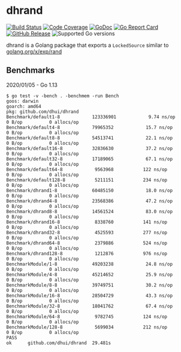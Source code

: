 # dhrand

[![Build Status](https://img.shields.io/travis/dhui/dhrand/master.svg)](https://travis-ci.org/dhui/dhrand) [![Code Coverage](https://img.shields.io/codecov/c/github/dhui/dhrand.svg)](https://codecov.io/gh/dhui/dhrand) [![GoDoc](https://godoc.org/github.com/dhui/dhrand?status.svg)](https://godoc.org/github.com/dhui/dhrand) [![Go Report Card](https://goreportcard.com/badge/github.com/dhui/dhrand)](https://goreportcard.com/report/github.com/dhui/dhrand) [![GitHub Release](https://img.shields.io/github/release/dhui/dhrand/all.svg)](https://github.com/dhui/dhrand/releases) ![Supported Go versions](https://img.shields.io/badge/Go-1.12%2C%201.13-lightgrey.svg)

dhrand is a Golang package that exports a `LockedSource` similar to [golang.org/x/exp/rand](https://godoc.org/golang.org/x/exp/rand)

## Benchmarks

2020/01/05 - Go 1.13
```
$ go test -v -bench . -benchmem -run Bench
goos: darwin
goarch: amd64
pkg: github.com/dhui/dhrand
Benchmark/default1-8         	123336901	         9.74 ns/op	       0 B/op	       0 allocs/op
Benchmark/default4-8         	79965352	        15.7 ns/op	       0 B/op	       0 allocs/op
Benchmark/default8-8         	54513741	        22.1 ns/op	       0 B/op	       0 allocs/op
Benchmark/default16-8        	32836630	        37.2 ns/op	       0 B/op	       0 allocs/op
Benchmark/default32-8        	17189065	        67.1 ns/op	       0 B/op	       0 allocs/op
Benchmark/default64-8        	 9563968	       122 ns/op	       0 B/op	       0 allocs/op
Benchmark/default128-8       	 5211151	       234 ns/op	       0 B/op	       0 allocs/op
Benchmark/dhrand1-8          	60485150	        18.0 ns/op	       0 B/op	       0 allocs/op
Benchmark/dhrand4-8          	23568386	        47.2 ns/op	       0 B/op	       0 allocs/op
Benchmark/dhrand8-8          	14561524	        83.0 ns/op	       0 B/op	       0 allocs/op
Benchmark/dhrand16-8         	 8338760	       141 ns/op	       0 B/op	       0 allocs/op
Benchmark/dhrand32-8         	 4525593	       277 ns/op	       0 B/op	       0 allocs/op
Benchmark/dhrand64-8         	 2379886	       524 ns/op	       0 B/op	       0 allocs/op
Benchmark/dhrand128-8        	 1212876	       976 ns/op	       0 B/op	       0 allocs/op
BenchmarkModule/1-8          	49203238	        24.8 ns/op	       0 B/op	       0 allocs/op
BenchmarkModule/4-8          	45214652	        25.9 ns/op	       0 B/op	       0 allocs/op
BenchmarkModule/8-8          	39749751	        30.2 ns/op	       0 B/op	       0 allocs/op
BenchmarkModule/16-8         	28504729	        43.3 ns/op	       0 B/op	       0 allocs/op
BenchmarkModule/32-8         	18041762	        67.4 ns/op	       0 B/op	       0 allocs/op
BenchmarkModule/64-8         	 9782745	       124 ns/op	       0 B/op	       0 allocs/op
BenchmarkModule/128-8        	 5699034	       212 ns/op	       0 B/op	       0 allocs/op
PASS
ok  	github.com/dhui/dhrand	29.481s
```
